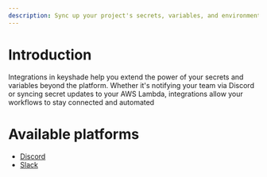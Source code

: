```yaml
---
description: Sync up your project's secrets, variables, and environment with third-party services with ease.
---
```


# Introduction

Integrations in keyshade help you extend the power of your secrets and variables beyond the platform. Whether it's notifying your team via Discord or syncing secret updates to your AWS Lambda, integrations allow your workflows to stay connected and automated

# Available platforms 
- [Discord](discord-integration.md)
- [Slack](slack-integration.md)